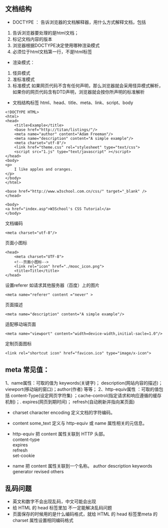 ## 文档结构

* DOCTYPE ：
告诉浏览器的文档解释器，用什么方式解释文档，包括
1. 告诉浏览器要处理的是html文档；
2. 标记文档内容的版本
3. 浏览器根据DOCTYPE决定使用哪种渲染模式
4. 必须位于html文档第一行，不是html标签

* 渲染模式：
1. 怪异模式
2. 准标准模式
3. 标准模式
    如果网页代码不含有任何声明，那么浏览器就会采用怪异模式解析，
    如果你的网页代码含有DTD声明，浏览器就会按你所声明的标准解析

* 文档结构标签
  html、head、title、meta、link、script、body

```
<!DOCTYPE HTML>
<html>
<head>
    <title>Example</title>
    <base href="http://titan/listings/"/>
    <meta name="author" content="Adam Freeman"/>
    <meta name="description" content="A simple example"/>
    <meta charset="utf-8"/>
    <link href="theme.css" rel="stylesheet" type="text/css">
    <script src="1.js" type="text/javascript" ></script>
</head>
<body>
<p>
    I like apples and oranges.
</p>
</body>
</html>
```


```
<base href="http://www.w3school.com.cn/css/" target="_blank" />
</head>

<body>
<a href="index.asp">W3School's CSS Tutorial</a>
</body>
```



文档编码

```
<meta charset="utf-8"/>
```


页面小图标

```
<head>
    <meta charset="UTF-8">
    <!--页面小图标-->
    <link rel="icon" href="./mooc_icon.png">
    <title>Title</title>
</head>
```

设置referer
如请求其他服务器（百度）上的图片

```
<meta name="referer" content ="never" >
```

页面描述

```
<meta name="description" content="A simple example"/>
```

适配移动端页面

```
<meta name="viewport" content="width=device-width,initial-sacle=1.0"/>
```

定制页面图标

```
<link rel="shortcut icon" href="favicon.ico" type="image/x-icon">
```


## meta 常见值：
1、name属性：可取的值为 keywords(关键字)；  description(网站内容的描述)； viewport(移动端的窗口)；author(作者) 等等；
2、http-equiv属性 ：可取的值包括  content-Type(设定网页字符集) ；cache-control(指定请求和响应遵循的缓存机制)；. expires(网页到期时间)； refresh(自动刷新并指向某页面)

- charset	character      encoding 定义文档的字符编码。	   
- content	some_text	   定义与 http-equiv 或 name 属性相关的元信息。  
- http-equiv	 把 content 属性关联到 HTTP 头部。   
  content-type   
  expires   
  refresh   
  set-cookie   

- name	 把 content 属性关联到一个名称。
  author
  description
  keywords
  generator
  revised
  others
 
## 乱码问题
- 英文和数字不会出现乱码，中文可能会出现
- 给 HTML 的 head 标签里加 <meta charset="utf-8"> 不一定能解决乱码问题
- 页面保存的时候用的是什么编码格式，就给 HTML 的 head 标签里meta 的 charset 属性设置相同编码格式